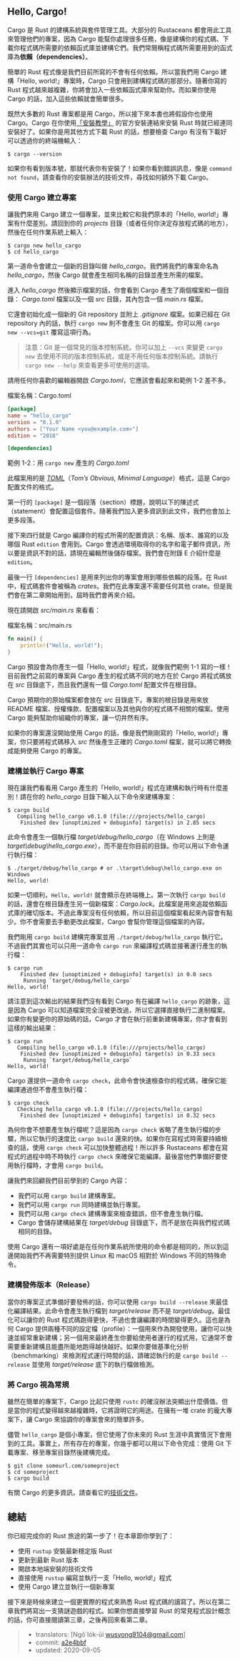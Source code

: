 ## Hello, Cargo!

Cargo 是 Rust 的建構系統與套件管理工具。大部分的 Rustaceans 都會用此工具來管理他們的專案，因為 Cargo 能幫你處理很多任務，像是建構你的程式碼、下載你程式碼所需要的依賴函式庫並建構它們。我們常簡稱程式碼所需要用到的函式庫為**依賴（dependencies）**。

簡單的 Rust 程式像是我們目前所寫的不會有任何依賴。所以當我們用 Cargo 建構「Hello, world!」專案時，Cargo 只會用到建構程式碼的那部分。隨著你寫的 Rust 程式越來越複雜，你將會加入一些依賴函式庫來幫助你。而如果你使用 Cargo 的話，加入這些依賴就會簡單很多。

既然大多數的 Rust 專案都是用 Cargo，所以接下來本書也將假設你也使用 Cargo。Cargo 在你使用[「安裝教學」][installation]<!-- ignore --> 的官方安裝連結來安裝 Rust 時就已經連同安裝好了。如果你是用其他方式下載 Rust 的話，想要檢查 Cargo 有沒有下載好可以透過你的終端機輸入：

```console
$ cargo --version
```

如果你有看到版本號，那就代表你有安裝了！如果你看到錯誤訊息，像是 `command not found`，請查看你的安裝辦法的技術文件，尋找如何額外下載 Cargo。

### 使用 Cargo 建立專案

讓我們來用 Cargo 建立一個專案，並來比較它和我們原本的「Hello, world!」專案有什麼差別。請回到你的 *projects*  目錄（或者任何你決定存放程式碼的地方），然後在任何作業系統上輸入：

```console
$ cargo new hello_cargo
$ cd hello_cargo
```

第一道命令會建立一個新的目錄叫做 *hello_cargo*。我們將我們的專案命名為 *hello_cargo*，然後 Cargo 就會產生相同名稱的目錄並產生所需的檔案。

進入 *hello_cargo* 然後顯示檔案的話，你會看到 Cargo 產生了兩個檔案和一個目錄： *Cargo.toml* 檔案以及一個 *src* 目錄，其內包含一個 *main.rs* 檔案。

它還會初始化成一個新的 Git repository 並附上 *.gitignore* 檔案。如果已經在 Git repository 內的話，執行 `cargo new` 則不會產生 Git 的檔案。你可以用 `cargo new --vcs=git` 覆寫這項行為。

> 注意：Git 是一個常見的版本控制系統。你可以加上 `--vcs` 來變更 `cargo new` 去使用不同的版本控制系統，或是不用任何版本控制系統。請執行 `cargo new --help` 來查看更多可使用的選項。

請用任何你喜歡的編輯器開啟 *Cargo.toml*，它應該會看起來和範例 1-2 差不多。

<span class="filename">檔案名稱：Cargo.toml</span>

```toml
[package]
name = "hello_cargo"
version = "0.1.0"
authors = ["Your Name <you@example.com>"]
edition = "2018"

[dependencies]
```

<span class="caption">範例 1-2：用 `cargo new` 產生的 *Cargo.toml*</span>

此檔案用的是 [*TOML*](https://toml.io)<!-- ignore -->（*Tom’s Obvious, Minimal Language*）格式，這是 Cargo 配置文件的格式。

第一行的 `[package]` 是一個段落（section）標題，說明以下的陳述式（statement）會配置這個套件。隨著我們加入更多資訊到此文件，我們也會加上更多段落。

接下來四行就是 Cargo 編譯你的程式所需的配置資訊：名稱、版本、誰寫的以及哪個 Rust `edition` 會用到。Cargo 會透過環境取得你的名字和電子郵件資訊，所以要是資訊不對的話，請現在編輯然後儲存檔案。我們會在附錄 E 介紹什麼是 `edition`。

最後一行 `[dependencies]` 是用來列出你的專案會用到哪些依賴的段落。在 Rust 中，程式碼套件會被稱為 *crates*。我們在此專案還不需要任何其他 crate。但是我們會在第二章開始用到，屆時我們會再來介紹。

現在請開啟 *src/main.rs* 來看看：

<span class="filename">檔案名稱：src/main.rs</span>

```rust
fn main() {
    println!("Hello, world!");
}
```

Cargo 預設會為你產生一個「Hello, world!」程式，就像我們範例 1-1 寫的一樣！目前我們之前寫的專案與 Cargo 產生的程式碼不同的地方在於 Cargo 將程式碼放在 *src* 目錄底下，而且我們還有一個 *Cargo.toml* 配置文件在根目錄。

Cargo 預期你的原始檔案都會放在 *src* 目錄底下。專案的根目錄是用來放 README 檔案、授權條款、配置檔案以及其他與你的程式碼不相關的檔案。使用 Cargo 能夠幫助你組織你的專案，讓一切井然有序。

如果你的專案還沒開始使用 Cargo 的話，像是我們剛剛寫的「Hello, world!」專案，你只要將程式碼移入 *src* 然後產生正確的 *Cargo.toml* 檔案，就可以將它轉換成能夠使用 Cargo 的專案。

### 建構並執行 Cargo 專案

現在讓我們看看用 Cargo 產生的「Hello, world!」程式在建構和執行時有什麼差別！請在你的 *hello_cargo* 目錄下輸入以下命令來建構專案：

```console
$ cargo build
   Compiling hello_cargo v0.1.0 (file:///projects/hello_cargo)
    Finished dev [unoptimized + debuginfo] target(s) in 2.85 secs
```

此命令會產生一個執行檔 *target/debug/hello_cargo*（在 Windows 上則是 *target\debug\hello_cargo.exe*），而不是在你目前的目錄。你可以用以下命令運行執行檔：

```console
$ ./target/debug/hello_cargo # or .\target\debug\hello_cargo.exe on Windows
Hello, world!
```

如果一切順利，`Hello, world!` 就會顯示在終端機上。第一次執行 `cargo build` 的話，還會在根目錄產生另一個新檔案：*Cargo.lock*。此檔案是用來追蹤依賴函式庫的確切版本。不過此專案沒有任何依賴，所以目前這個檔案看起來內容會有點少。你不會需要去手動更改此檔案，Cargo 會幫你管理這個檔案的內容。

我們剛用 `cargo build` 建構完專案並用 `./target/debug/hello_cargo` 執行它。不過我們其實也可以只用一道命令 `cargo run` 來編譯程式碼並接著運行產生的執行檔：

```console
$ cargo run
    Finished dev [unoptimized + debuginfo] target(s) in 0.0 secs
     Running `target/debug/hello_cargo`
Hello, world!
```

請注意到這次輸出的結果我們沒有看到 Cargo 有在編譯 `hello_cargo` 的跡象，這是因為 Cargo 可以知道檔案完全沒被更改過，所以它選擇直接執行二進制檔案。如果你有變更你的原始碼的話，Cargo 才會在執行前重新建構專案，你才會看到這樣的輸出結果：

```console
$ cargo run
   Compiling hello_cargo v0.1.0 (file:///projects/hello_cargo)
    Finished dev [unoptimized + debuginfo] target(s) in 0.33 secs
     Running `target/debug/hello_cargo`
Hello, world!
```

Cargo 還提供一道命令 `cargo check`，此命令會快速檢查你的程式碼，確保它能編譯通過但不會產生執行檔：

```console
$ cargo check
   Checking hello_cargo v0.1.0 (file:///projects/hello_cargo)
    Finished dev [unoptimized + debuginfo] target(s) in 0.32 secs
```

為何你會不想要產生執行檔呢？這是因為 `cargo check` 省略了產生執行檔的步驟，所以它執行的速度比 `cargo build` 還來的快。如果你在寫程式時需要持續檢查的話，使用 `cargo check` 可以加快整體過程！所以許多 Rustaceans 都會在寫程式的過程中時不時執行 `cargo check` 來確保它能編譯。最後當他們準備好要使用執行檔時，才會用 `cargo build`。

讓我們來回顧我們目前學到的 Cargo 內容：

* 我們可以用 `cargo build` 建構專案。
* 我們可以用 `cargo run` 同時建構並執行專案。
* 我們可以用 `cargo check` 建構專案來檢查錯誤，但不會產生執行檔。
* Cargo 會儲存建構結果在 *target/debug* 目錄底下，而不是放在與我們程式碼相同的目錄。

使用 Cargo 還有一項好處是在任何作業系統所使用的命令都是相同的，所以到這邊開始我們不再需要特別提供 Linux 和 macOS 相對於 Windows 不同的特殊命令。

### 建構發佈版本（Release）

當你的專案正式準備好要發佈的話，你可以使用 `cargo build --release` 來最佳化編譯結果。此命令會產生執行檔到 *target/release* 而不是 *target/debug*。最佳化可以讓你的 Rust 程式碼跑得更快，不過也會讓編譯的時間變得更久。這也是為何 Cargo 提供兩種不同的設定檔（profile）：一個用來作為開發使用，讓你可以快速並經常重新建構；另一個用來最終產生你要給使用者運行的程式用，它通常不會需要重新建構且能盡所能地跑得越快越好。如果你要做基準化分析（benchmarking）來檢測程式運行時間的話，請確認執行的是 `cargo build --release` 並使用 *target/release* 底下的執行檔做檢測。

### 將 Cargo 視為常規

雖然在簡單的專案下，Cargo 比起只使用 `rustc` 的確沒辦法突顯出什麼價值。但是當你的程式變得越來越複雜時，它將證明它的用途。在擁有一堆 crate 的龐大專案下，讓 Cargo 來協調你的專案會來的簡單許多。

儘管 `hello_cargo` 是個小專案，但它使用了你未來的 Rust 生涯中真實情況下會用到的工具。事實上，所有存在的專案，你幾乎都可以用以下命令完成：使用 Git 下載專案、移至專案目錄然後建構完成。

```console
$ git clone someurl.com/someproject
$ cd someproject
$ cargo build
```

有關 Cargo 的更多資訊，請查看它的[技術文件]。

[技術文件]: https://doc.rust-lang.org/cargo/

## 總結

你已經完成你的 Rust 旅途的第一步了！在本章節你學到了：

* 使用 `rustup` 安裝最新穩定版 Rust
* 更新到最新 Rust 版本
* 開啟本地端安裝的技術文件
* 直接使用 `rustup` 編寫並執行一支「Hello, world!」程式
* 使用 Cargo 建立並執行一個新專案

接下來是時候來建立一個更實際的程式來熟悉 Rust 程式碼的讀寫了。所以在第二章我們將寫出一支猜謎遊戲的程式。如果你想直接學習 Rust 的常見程式設計概念的話，你可直接閱讀第三章，之後再回來看第二章。

[installation]: ch01-01-installation.html#installation

> - translators: [Ngô͘ Io̍k-ūi <wusyong9104@gmail.com>]
> - commit: [a2e4bbf](https://github.com/rust-lang/book/blob/a2e4bbfdfbdb195bf134e5a53174d7d4ab027b1f/src/ch01-03-hello-cargo.md)
> - updated: 2020-09-05
